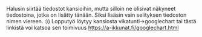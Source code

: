 Halusin siirtää tiedostot kansioihin, mutta silloin ne olisivat näkyneet tiedostoina, jotka on lisätty tänään. Siksi lisäsin vain selityksen tiedoston nimen viereen. :))
Lopputyö löytyy kansiosta vikatunti->googlechart tai tästä linkistä voi katsoa sen toimivuus https://a-ikkunat.fi/googlechart.html
